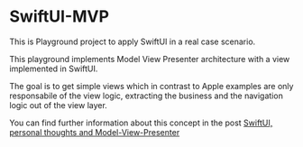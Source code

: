 # SwiftUI-MVP

This is Playground project to apply SwiftUI in a real case scenario.

This playground implements Model View Presenter architecture with a view implemented in SwiftUI. 

The goal is to get simple views which in contrast to Apple examples are only responsabile of the view logic, extracting the business and the navigation logic out of the view layer.

You can find further information about this concept in the post 
[SwiftUI, personal thoughts and Model-View-Presenter](https://www.dcordero.me/posts/swiftui_personal_thoughts_and_mvp.html)
